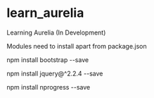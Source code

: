 # learn_aurelia
Learning Aurelia 
(In Development)

Modules need to install apart from package.json

npm install bootstrap --save

npm install jquery@^2.2.4 --save

npm install nprogress --save
